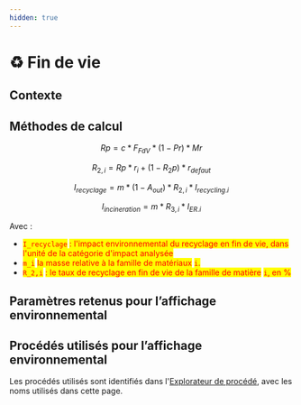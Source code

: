 ```yaml
---
hidden: true
---
```


# ♻️ Fin de vie

## Contexte



## Méthodes de calcul



$$
Rp=c*F_{FdV}*(1-Pr)*Mr
$$

$$
R_{2,i} = Rp*r_i+(1-R_2p)*r_{defaut}
$$

$$
I_{recyclage} = m*(1-A_{out})*R_{2,i}*I_{recycling.i}
$$

$$
I_{incineration} = m*R_{3,i}*I_{ER.i}
$$

Avec :

* <mark style="color:red;">`I_recyclage`</mark> <mark style="color:red;"></mark><mark style="color:red;">: l'impact environnemental du recyclage en fin de vie, dans l'unité de la catégorie d'impact analysée</mark>
* <mark style="color:red;">`m_i`</mark> <mark style="color:red;"></mark><mark style="color:red;">la masse relative à la famille de matériaux</mark> <mark style="color:red;"></mark><mark style="color:red;">`i`</mark><mark style="color:red;">.</mark>
* <mark style="color:red;">`R_2,i`</mark> <mark style="color:red;"></mark><mark style="color:red;">: le taux de recyclage en fin de vie de la famille de matière</mark> <mark style="color:red;"></mark><mark style="color:red;">`i`</mark><mark style="color:red;">, en %</mark>

## Paramètres retenus pour l’affichage environnemental





## Procédés utilisés pour l’affichage environnemental

Les procédés utilisés sont identifiés dans l'[Explorateur de procédé](https://ecobalyse.beta.gouv.fr/#/explore/textile/textile-processes), avec les noms utilisés dans cette page.

